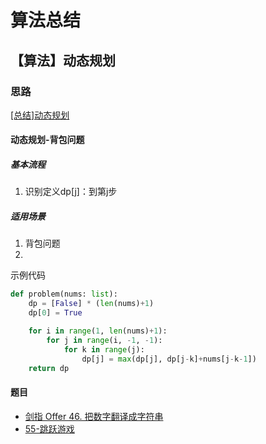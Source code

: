 # 算法总结

## 【算法】动态规划
### 思路
[[总结]动态规划](https://github.com/moshlwx/leetcode/blob/master/CODE/%5B%E6%80%BB%E7%BB%93%5D%E5%8A%A8%E6%80%81%E8%A7%84%E5%88%92.py)
#### 动态规划-背包问题
##### 基本流程
1. 识别定义dp[j]：到第j步
##### 适用场景
1. 背包问题
2. 
示例代码
```python
def problem(nums: list):
    dp = [False] * (len(nums)+1)
    dp[0] = True

    for i in range(1, len(nums)+1):
        for j in range(i, -1, -1):
            for k in range(j):
                dp[j] = max(dp[j], dp[j-k]+nums[j-k-1])
    return dp
```
#### 题目
- [剑指 Offer 46. 把数字翻译成字符串](https://github.com/moshlwx/leetcode/blob/master/CODE/%E5%89%91%E6%8C%87%20Offer%2046.%20%E6%8A%8A%E6%95%B0%E5%AD%97%E7%BF%BB%E8%AF%91%E6%88%90%E5%AD%97%E7%AC%A6%E4%B8%B2.py)
- [55-跳跃游戏](https://github.com/moshlwx/leetcode/blob/master/CODE/55-%E8%B7%B3%E8%B7%83%E6%B8%B8%E6%88%8F.py)